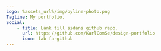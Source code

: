 ```yaml
---
Logo: %assets_url%/img/byline-photo.png
Tagline: My portfolio.
Social:
    - title: Länk till sidans github repo.
      url: https://github.com/KarlComSe/design-portfolio
      icon: fab fa-github
---
```

